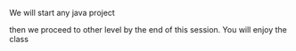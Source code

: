 We will start any java project 


then we proceed to other level by the end of this session.
You will enjoy the class

